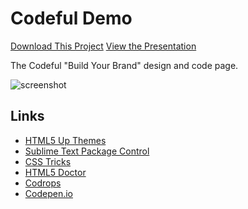 Codeful Demo
============

[Download This Project](https://github.com/WARPAINTMedia/codeful-event/archive/master.zip)
[View the Presentation](https://docs.google.com/presentation/d/1y2n4FoLGu68aZ7t7jcKlD7lqWj4y-Rk9ss_gPqD-GTY/present?slide=id.p)

The Codeful "Build Your Brand" design and code page.

![screenshot](https://raw.githubusercontent.com/WARPAINTMedia/nspire-build-your-brand/master/screenshot.jpeg)

## Links

* [HTML5 Up Themes](http://html5up.net/)
* [Sublime Text Package Control](https://sublime.wbond.net/)
* [CSS Tricks](http://css-tricks.com/)
* [HTML5 Doctor](http://html5doctor.com/)
* [Codrops](http://tympanus.net/codrops/)
* [Codepen.io](http://codepen.io/)

